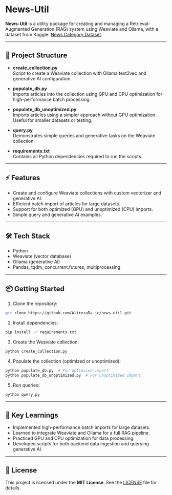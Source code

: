 # News-Util

**News-Util** is a utility package for creating and managing a Retrieval-Augmented Generation (RAG) system using Weaviate and Ollama, with a dataset from Kaggle: [News Category Dataset](https://www.kaggle.com/datasets/rmisra/news-category-dataset).

---

## 🚀 Project Structure

- **create_collection.py**  
  Script to create a Weaviate collection with Ollama text2vec and generative AI configuration.

- **populate_db.py**  
  Imports articles into the collection using GPU and CPU optimization for high-performance batch processing.

- **populate_db_unoptimized.py**  
  Imports articles using a simpler approach without GPU optimization. Useful for smaller datasets or testing.

- **query.py**  
  Demonstrates simple queries and generative tasks on the Weaviate collection.

- **requirements.txt**  
  Contains all Python dependencies required to run the scripts.

---

## ⚡ Features

- Create and configure Weaviate collections with custom vectorizer and generative AI.
- Efficient batch import of articles for large datasets.
- Support for both optimized (GPU) and unoptimized (CPU) imports.
- Simple query and generative AI examples.

---

## 🛠️ Tech Stack

- Python
- Weaviate (vector database)
- Ollama (generative AI)
- Pandas, tqdm, concurrent.futures, multiprocessing

---

## 📦 Getting Started

1. Clone the repository:

```bash
git clone https://github.com/AlirezaDa-jc/news-util.git
```

2. Install dependencies:

```bash
pip install -r requirements.txt
```

3. Create the Weaviate collection:

```bash
python create_collection.py
```

4. Populate the collection (optimized or unoptimized):

```bash
python populate_db.py  # For optimized import
python populate_db_unoptimized.py  # For unoptimized import
```

5. Run queries:

```bash
python query.py
```

---

## 🎯 Key Learnings

- Implemented high-performance batch imports for large datasets.
- Learned to integrate Weaviate and Ollama for a full RAG pipeline.
- Practiced GPU and CPU optimization for data processing.
- Developed scripts for both backend data ingestion and querying generative AI.

---

## 📄 License

This project is licensed under the **MIT License**. See the [LICENSE](LICENSE) file for details.
